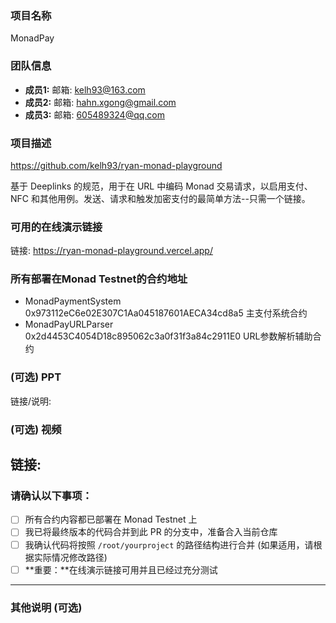 ### 项目名称
MonadPay
### 团队信息
- **成员1:** 邮箱: kelh93@163.com
- **成员2:** 邮箱: hahn.xgong@gmail.com
- **成员3:** 邮箱: 605489324@qq.com
### 项目描述
https://github.com/kelh93/ryan-monad-playground

基于 Deeplinks 的规范，用于在 URL 中编码 Monad 交易请求，以启用支付、NFC 和其他用例。发送、请求和触发加密支付的最简单方法--只需一个链接。
### 可用的在线演示链接
链接: https://ryan-monad-playground.vercel.app/

### 所有部署在Monad Testnet的合约地址
- MonadPaymentSystem 0x973112eC6e02E307C1Aa045187601AECA34cd8a5 主支付系统合约 
- MonadPayURLParser 0x2d4453C4054D18c895062c3a0f31f3a84c2911E0 URL参数解析辅助合约 
### (可选) PPT
链接/说明:

### (可选) 视频
链接: 
---

### 请确认以下事项：

- [ ] 所有合约内容都已部署在 Monad Testnet 上
- [ ] 我已将最终版本的代码合并到此 PR 的分支中，准备合入当前仓库
- [ ] 我确认代码将按照 `/root/yourproject` 的路径结构进行合并 (如果适用，请根据实际情况修改路径)
- [ ] **重要：**在线演示链接可用并且已经过充分测试

---

### 其他说明 (可选)
